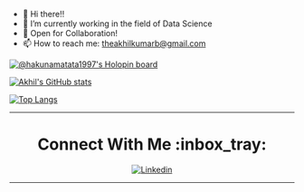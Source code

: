 - 👋 Hi there!!
- 👀 I’m currently working in the field of Data Science
- 💞️ Open for Collaboration!
- 📫 How to reach me: theakhilkumarb@gmail.com


[![@hakunamatata1997's Holopin board](https://holopin.me/hakunamatata1997)](https://holopin.io/@hakunamatata1997)



[![Akhil's GitHub stats](https://github-readme-stats-tan-phi.vercel.app/api?username=hakunamatata1997&count_private=true&layout=compact&theme=chartreuse-dark&show_icons=true)](https://github.com/anuraghazra/github-readme-stats)


<!-- [![Top Langs](https://github-readme-stats.vercel.app/api/top-langs/?username=hakunamatata1997)](https://github.com/anuraghazra/github-readme-stats) -->


[![Top Langs](https://github-readme-stats-tan-phi.vercel.app/api/top-langs/?username=hakunamatata1997&count_private=false@langs_count=8&layout=compact&theme=chartreuse-dark)](https://github.com/yuenherny/github-readme-stats)

<div align="center">
  
<hr>

  <h1>Connect With Me :inbox_tray: </h1>

[![Linkedin](https://img.shields.io/badge/LinkedIn-0077B5?style=for-the-badge&logo=linkedin&logoColor=white)](https://www.linkedin.com/in/theakhilb) 

</div>

<hr>
